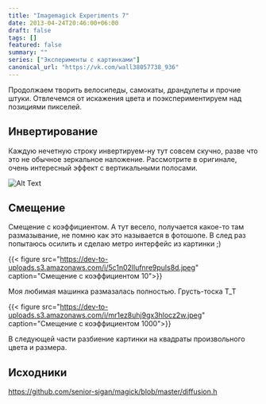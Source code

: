 ```yaml
---
title: "Imagemagick Experiments 7"
date: 2013-04-24T20:46:00+06:00
draft: false
tags: []
featured: false
summary: ""
series: ["Эксперименты с картинками"]
canonical_url: "https://vk.com/wall38057738_936"
---
```


Продолжаем творить велосипеды, самокаты, драндулеты и прочие штуки. Отвлечемся от искажения цвета и поэкспериментируем над позициями пикселей.

## Инвертирование

Каждую нечетную строку инвертируем-ну тут совсем скучно, разве что это не обычное зеркальное наложение. Рассмотрите в оригинале, очень интересный эффект с вертикальными полосами.

![Alt Text](https://dev-to-uploads.s3.amazonaws.com/i/ccvtxi3ffocfl2pohwx5.jpeg)

## Смещение

Смещение с коэффициентом. А тут весело, получается какое-то там размазывание, не помню как это называется в фотошопе.
В след раз попытаюсь осилить и сделаю метро интерфейс из картинки ;)

{{< figure src="https://dev-to-uploads.s3.amazonaws.com/i/5c1n02llufnre9puls8d.jpeg" caption="Смещение с коэффициентом 10">}}

Моя любимая машинка размазалась полностью. Грусть-тоска T_T

{{< figure src="https://dev-to-uploads.s3.amazonaws.com/i/mr1ez8uhj9gx3hlocz2w.jpeg" caption="Смещение с коэффициентом 1000">}}

В следующей части разбиение картинки на квадраты произвольного цвета и размера.

## Исходники

https://github.com/senior-sigan/magick/blob/master/diffusion.h
